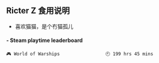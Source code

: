 ## Ricter Z 食用说明
- 喜欢猫猫，是个冇猫孤儿

<!-- steam-box start -->
#### - Steam playtime leaderboard
```text
🎮 World of Warships                 🕘 199 hrs 45 mins
```
<!-- Powered by https://github.com/YouEclipse/steam-box . -->
<!-- steam-box end -->
